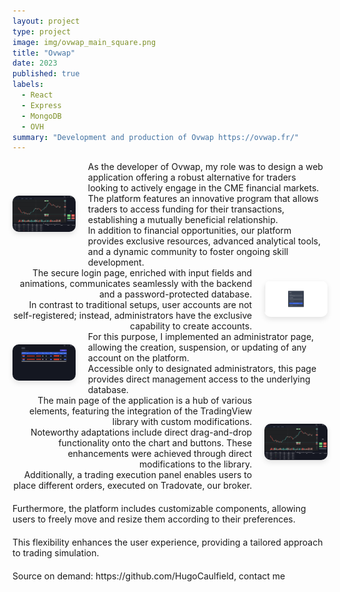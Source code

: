 ```yaml
---
layout: project
type: project
image: img/ovwap_main_square.png
title: "Ovwap"
date: 2023
published: true
labels:
  - React
  - Express
  - MongoDB
  - OVH
summary: "Development and production of Ovwap https://ovwap.fr/"
---
```


<div style="display: flex; align-items: center;">
  <div style="flex: 1; max-width: 20%; margin-right: 20px;">
    <img class="img-fluid" src="../img/ovwap_main.png" style="max-width: 100%; border-radius: 10px; box-shadow: 0 4px 8px rgba(0, 0, 0, 0.1);">
  </div>

  <div style="flex: 2; text-align: left;">
    <div>
      As the developer of Ovwap, my role was to design a web application offering a robust alternative for traders looking to actively engage in the CME financial markets.
    </div>
    <div>
      The platform features an innovative program that allows traders to access funding for their transactions, establishing a mutually beneficial relationship.
    </div>
    <div>
      In addition to financial opportunities, our platform provides exclusive resources, advanced analytical tools, and a dynamic community to foster ongoing skill development.
    </div>
  </div>
  
</div>

<div style="display: flex; align-items: center;">
  <div style="flex: 2; text-align: right;">
    <div>
      The secure login page, enriched with input fields and animations, communicates seamlessly with the backend and a password-protected database.
    </div>
    <div>
      In contrast to traditional setups, user accounts are not self-registered; instead, administrators have the exclusive capability to create accounts.
    </div>
  </div>
  

  <div style="flex: 1; max-width: 20%; margin-left: 20px;">
    <img src="../img/ovwap_register.png" alt="Ovwap Register" style="max-width: 100%; border-radius: 10px; box-shadow: 0 4px 8px rgba(0, 0, 0, 0.1);">
  </div>
</div>

<div style="display: flex; align-items: center;">
  <div style="flex: 1; max-width: 20%; margin-right: 20px;">
    <img src="../img/ovwap_admin.png" alt="Ovwap Admin" style="max-width: 100%; border-radius: 10px; box-shadow: 0 4px 8px rgba(0, 0, 0, 0.1);">
  </div>

  <div style="flex: 2; text-align: left;">
    <div>
      For this purpose, I implemented an administrator page, allowing the creation, suspension, or updating of any account on the platform.
    </div>
    <div>
      Accessible only to designated administrators, this page provides direct management access to the underlying database.
    </div>
  </div>
</div>

<div style="display: flex; align-items: center;">
  <div style="flex: 2; text-align: right;">
    <div>
      The main page of the application is a hub of various elements, featuring the integration of the TradingView library with custom modifications.
    </div>
    <div>
      Noteworthy adaptations include direct drag-and-drop functionality onto the chart and buttons. These enhancements were achieved through direct modifications to the library.
    </div>
    <div>
      Additionally, a trading execution panel enables users to place different orders, executed on Tradovate, our broker.
    </div>
  </div>

  <div style="flex: 1; max-width: 20%; margin-left: 20px;">
    <img src="../img/ovwap_main.png" alt="Ovwap Main" style="max-width: 100%; border-radius: 10px; box-shadow: 0 4px 8px rgba(0, 0, 0, 0.1);">
  </div>
</div>

<div style="text-align: left; margin-top: 20px; margin-bottom: 20px;">
  Furthermore, the platform includes customizable components, allowing users to freely move and resize them according to their preferences.
</div>

<div style="text-align: left; margin-bottom: 20px;">
  This flexibility enhances the user experience, providing a tailored approach to trading simulation.
</div>

<div style="text-align: left;">
  Source on demand: https://github.com/HugoCaulfield, contact me
</div>
